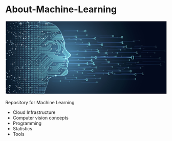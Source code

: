 # About-Machine-Learning

![](zmg/ml.jpg)

Repository for Machine Learning 
- Cloud Infrastructure
- Computer vision concepts
- Programming
- Statistics 
- Tools 
